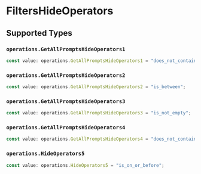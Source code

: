 # FiltersHideOperators


## Supported Types

### `operations.GetAllPromptsHideOperators1`

```typescript
const value: operations.GetAllPromptsHideOperators1 = "does_not_contain";
```

### `operations.GetAllPromptsHideOperators2`

```typescript
const value: operations.GetAllPromptsHideOperators2 = "is_between";
```

### `operations.GetAllPromptsHideOperators3`

```typescript
const value: operations.GetAllPromptsHideOperators3 = "is_not_empty";
```

### `operations.GetAllPromptsHideOperators4`

```typescript
const value: operations.GetAllPromptsHideOperators4 = "does_not_contain";
```

### `operations.HideOperators5`

```typescript
const value: operations.HideOperators5 = "is_on_or_before";
```

